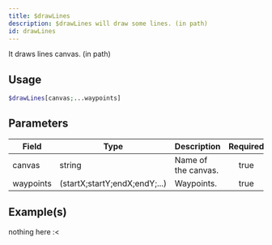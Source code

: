 ```yaml
---
title: $drawLines
description: $drawLines will draw some lines. (in path)
id: drawLines
---
```


It draws lines canvas. (in path)

## Usage

```php
$drawLines[canvas;...waypoints]
```

## Parameters

| Field | Type | Description | Required |
| ----- | ---- | ----------- | :------: |
| canvas | string | Name of the canvas. | true |
| waypoints | (startX;startY;endX;endY;...) | Waypoints. | true |

## Example(s)

nothing here :<